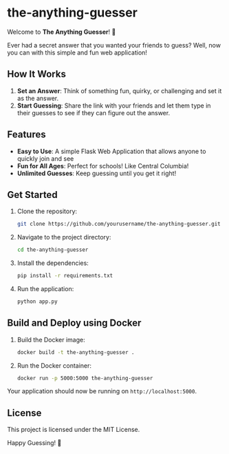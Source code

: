# the-anything-guesser

Welcome to **The Anything Guesser**! 🎉

Ever had a secret answer that you wanted your friends to guess? Well, now you can with this simple and fun web application!

## How It Works

1. **Set an Answer**: Think of something fun, quirky, or challenging and set it as the answer.
2. **Start Guessing**: Share the link with your friends and let them type in their guesses to see if they can figure out the answer.

## Features

- **Easy to Use**: A simple Flask Web Application that allows anyone to quickly join and see 
- **Fun for All Ages**: Perfect for schools! Like Central Columbia!
- **Unlimited Guesses**: Keep guessing until you get it right!

## Get Started

1. Clone the repository:
    ```bash
    git clone https://github.com/yourusername/the-anything-guesser.git
    ```
2. Navigate to the project directory:
    ```bash
    cd the-anything-guesser
    ```
3. Install the dependencies:
    ```bash
    pip install -r requirements.txt
    ```
4. Run the application:
    ```bash
    python app.py
    ```

## Build and Deploy using Docker

1. Build the Docker image:
    ```bash
    docker build -t the-anything-guesser .
    ```
2. Run the Docker container:
    ```bash
    docker run -p 5000:5000 the-anything-guesser
    ```

Your application should now be running on `http://localhost:5000`.

## License

This project is licensed under the MIT License.

Happy Guessing! 🎊